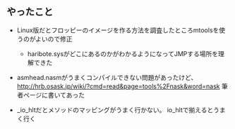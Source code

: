 ## やったこと
- Linux版だとフロッピーのイメージを作る方法を調査したところmtoolsを使うのがよいので修正
    - haribote.sysがどこにあるのかがわかるようになってJMPする場所を理解できた

- asmhead.nasmがうまくコンパイルできない問題があったけど、http://hrb.osask.jp/wiki/?cmd=read&page=tools%2Fnask&word=nask 筆者ページに書いてあった
- _io_hltだとメソッドのマッピングがうまく行かない。 io_hltで揃えるとうまく行く
